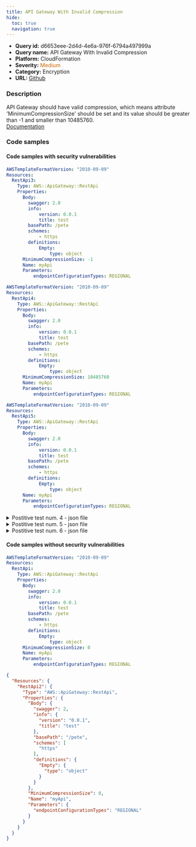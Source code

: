 ```yaml
---
title: API Gateway With Invalid Compression
hide:
  toc: true
  navigation: true
---
```


<style>
  .highlight .hll {
    background-color: #ff171742;
  }
  .md-content {
    max-width: 1100px;
    margin: 0 auto;
  }
</style>

-   **Query id:** d6653eee-2d4d-4e6a-976f-6794a497999a
-   **Query name:** API Gateway With Invalid Compression
-   **Platform:** CloudFormation
-   **Severity:** <span style="color:#C60">Medium</span>
-   **Category:** Encryption
-   **URL:** [Github](https://github.com/Checkmarx/kics/tree/master/assets/queries/cloudFormation/aws/api_gateway_with_invalid_compression)

### Description
API Gateway should have valid compression, which means attribute 'MinimumCompressionSize' should be set and its value should be greater than -1 and smaller than 10485760.<br>
[Documentation](https://docs.aws.amazon.com/AWSCloudFormation/latest/UserGuide/aws-resource-apigateway-restapi.html)

### Code samples
#### Code samples with security vulnerabilities
```yaml title="Postitive test num. 1 - yaml file" hl_lines="17"
AWSTemplateFormatVersion: "2010-09-09"
Resources:
  RestApi3:
    Type: AWS::ApiGateway::RestApi
    Properties:
      Body:
        swagger: 2.0
        info:
            version: 0.0.1
            title: test
        basePath: /pete
        schemes:
            - https
        definitions:
            Empty:
                type: object
      MinimumCompressionSize: -1
      Name: myApi
      Parameters:
          endpointConfigurationTypes: REGIONAL


```
```yaml title="Postitive test num. 2 - yaml file" hl_lines="17"
AWSTemplateFormatVersion: "2010-09-09"
Resources:
  RestApi4:
    Type: AWS::ApiGateway::RestApi
    Properties:
      Body:
        swagger: 2.0
        info:
            version: 0.0.1
            title: test
        basePath: /pete
        schemes:
            - https
        definitions:
            Empty:
                type: object
      MinimumCompressionSize: 10485760
      Name: myApi
      Parameters:
          endpointConfigurationTypes: REGIONAL

```
```yaml title="Postitive test num. 3 - yaml file" hl_lines="5"
AWSTemplateFormatVersion: "2010-09-09"
Resources:
  RestApi5:
    Type: AWS::ApiGateway::RestApi
    Properties:
      Body:
        swagger: 2.0
        info:
            version: 0.0.1
            title: test
        basePath: /pete
        schemes:
            - https
        definitions:
            Empty:
                type: object
      Name: myApi
      Parameters:
          endpointConfigurationTypes: REGIONAL

```
<details><summary>Postitive test num. 4 - json file</summary>

```json hl_lines="22"
{
  "Resources": {
    "RestApi6": {
      "Type": "AWS::ApiGateway::RestApi",
      "Properties": {
        "Body": {
          "swagger": 2,
          "info": {
            "version": "0.0.1",
            "title": "test"
          },
          "basePath": "/pete",
          "schemes": [
            "https"
          ],
          "definitions": {
            "Empty": {
              "type": "object"
            }
          }
        },
        "MinimumCompressionSize": -1,
        "Name": "myApi",
        "Parameters": {
          "endpointConfigurationTypes": "REGIONAL"
        }
      }
    }
  }
}

```
</details>
<details><summary>Postitive test num. 5 - json file</summary>

```json hl_lines="22"
{
  "Resources": {
    "RestApi7": {
      "Type": "AWS::ApiGateway::RestApi",
      "Properties": {
        "Body": {
          "swagger": 2,
          "info": {
            "version": "0.0.1",
            "title": "test"
          },
          "basePath": "/pete",
          "schemes": [
            "https"
          ],
          "definitions": {
            "Empty": {
              "type": "object"
            }
          }
        },
        "MinimumCompressionSize": 10485760,
        "Name": "myApi",
        "Parameters": {
          "endpointConfigurationTypes": "REGIONAL"
        }
      }
    }
  }
}

```
</details>
<details><summary>Postitive test num. 6 - json file</summary>

```json hl_lines="5"
{
  "Resources": {
    "RestApi8": {
      "Type": "AWS::ApiGateway::RestApi",
      "Properties": {
        "Body": {
          "swagger": 2,
          "info": {
            "version": "0.0.1",
            "title": "test"
          },
          "basePath": "/pete",
          "schemes": [
            "https"
          ],
          "definitions": {
            "Empty": {
              "type": "object"
            }
          }
        },
        "Name": "myApi",
        "Parameters": {
          "endpointConfigurationTypes": "REGIONAL"
        }
      }
    }
  }
}

```
</details>


#### Code samples without security vulnerabilities
```yaml title="Negative test num. 1 - yaml file"
AWSTemplateFormatVersion: "2010-09-09"
Resources:
  RestApi:
    Type: AWS::ApiGateway::RestApi
    Properties:
      Body:
        swagger: 2.0
        info:
            version: 0.0.1
            title: test
        basePath: /pete
        schemes:
            - https
        definitions:
            Empty:
                type: object
      MinimumCompressionSize: 0
      Name: myApi
      Parameters:
          endpointConfigurationTypes: REGIONAL

```
```json title="Negative test num. 2 - json file"
{
  "Resources": {
    "RestApi2": {
      "Type": "AWS::ApiGateway::RestApi",
      "Properties": {
        "Body": {
          "swagger": 2,
          "info": {
            "version": "0.0.1",
            "title": "test"
          },
          "basePath": "/pete",
          "schemes": [
            "https"
          ],
          "definitions": {
            "Empty": {
              "type": "object"
            }
          }
        },
        "MinimumCompressionSize": 0,
        "Name": "myApi",
        "Parameters": {
          "endpointConfigurationTypes": "REGIONAL"
        }
      }
    }
  }
}

```
